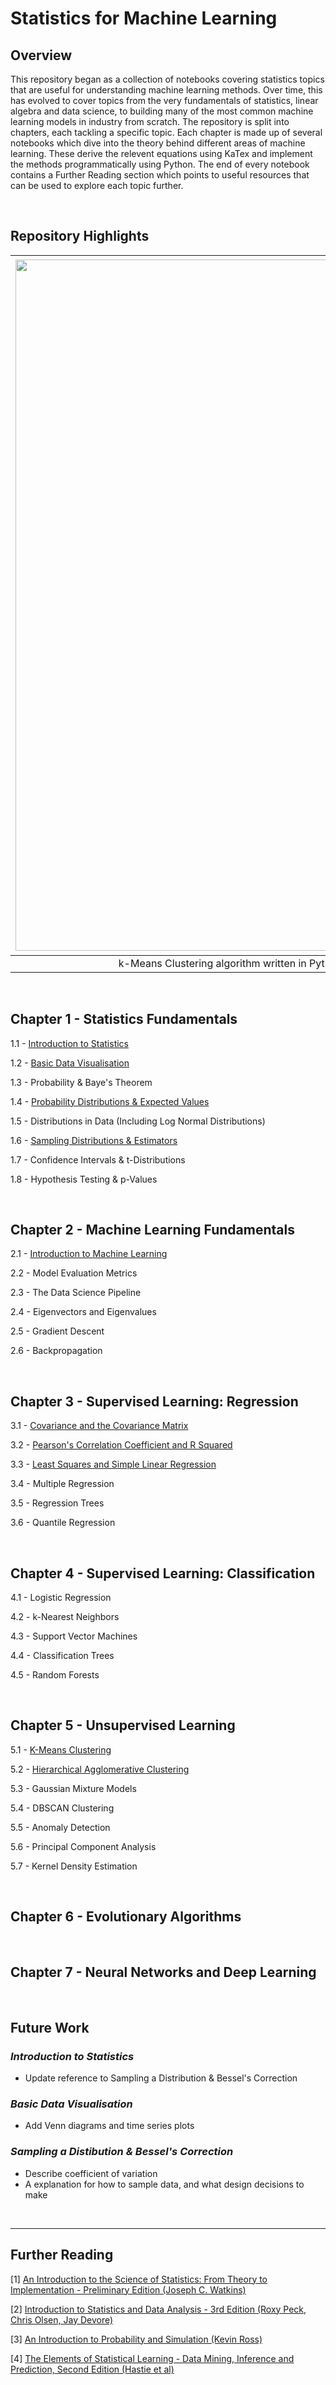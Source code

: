 # Statistics for Machine Learning

## Overview

This repository began as a collection of notebooks covering statistics topics that are useful for understanding machine learning methods. Over time, this has evolved to cover topics from the very fundamentals of statistics, linear algebra and data science, to building many of the most common machine learning models in industry from scratch. The repository is split into chapters, each tackling a specific topic. Each chapter is made up of several notebooks which dive into the theory behind different areas of machine learning. These derive the relevent equations using KaTex and implement the methods programmatically using Python. The end of every notebook contains a Further Reading section which points to useful resources that can be used to explore each topic further.

&nbsp;

## Repository Highlights

| <img width="1106" alt="image" src="https://user-images.githubusercontent.com/39648391/172399826-c8fb6b14-3004-4cff-80cb-4c652508e46c.png"> | <img width="1111" alt="image" src="https://user-images.githubusercontent.com/39648391/172665123-e024ae6c-a5c2-49e5-86a2-e7fcdca40083.png"> |
|:------------------------------------------------------------------------------------------------------------------------------------------:|:------------------------------------------------------------------------------------------------------------------------------------------:|
|                    k-Means Clustering algorithm written in Python, implementing k-Means++ intelligent centroid spacing.                    |                  Agglomerative Hierarchical Clustering algorithm written in Python, offering 4 different linkage methods.                  |

&nbsp;

## Chapter 1 - Statistics Fundamentals

1.1 - [Introduction to Statistics](https://github.com/BradneySmith/Statistics-for-Machine-Learning/blob/main/Chapter%201%20-%20Statistics%20Fundamentals/1.1%20-%20Introduction%20to%20Statistics.ipynb)

1.2 - [Basic Data Visualisation](https://github.com/BradneySmith/Statistics-for-Machine-Learning/blob/main/Chapter%201%20-%20Statistics%20Fundamentals/1.2%20-%20Basic%20Data%20Visualisation.ipynb)

1.3 - Probability & Baye's Theorem

1.4 - [Probability Distributions & Expected Values](https://github.com/BradneySmith/Statistics-for-Machine-Learning/blob/main/Chapter%201%20-%20Statistics%20Fundamentals/1.4%20-%20Probability%20Distributions%20%26%20Expected%20Values.ipynb)

1.5 - Distributions in Data (Including Log Normal Distributions)

1.6 - [Sampling Distributions & Estimators](https://github.com/BradneySmith/Statistics-for-Machine-Learning/blob/main/Chapter%201%20-%20Statistics%20Fundamentals/1.6%20-%20Sampling%20Distributions%20%26%20Estimators.ipynb)

1.7 - Confidence Intervals & t-Distributions

1.8 - Hypothesis Testing & p-Values

&nbsp;


## Chapter 2 - Machine Learning Fundamentals

2.1 - [Introduction to Machine Learning](https://github.com/BradneySmith/Statistics-for-Machine-Learning/blob/main/Chapter%202%20-%20Machine%20Learning%20Fundamentals/2.1%20-%20Introduction%20to%20Machine%20Learning.ipynb)

2.2 - Model Evaluation Metrics

2.3 - The Data Science Pipeline

2.4 - Eigenvectors and Eigenvalues

2.5 - Gradient Descent

2.6 - Backpropagation

&nbsp;


## Chapter 3 - Supervised Learning: Regression

3.1 - [Covariance and the Covariance Matrix](https://github.com/BradneySmith/Statistics-for-Machine-Learning/blob/main/Chapter%203%20-%20Supervised%20Learning:%20Regression/3.1%20-%20Covariance%20and%20the%20Covariance%20Matrix.ipynb)

3.2 - [Pearson's Correlation Coefficient and R Squared](https://github.com/BradneySmith/Statistics-for-Machine-Learning/blob/main/Chapter%203%20-%20Supervised%20Learning:%20Regression/3.2%20-%20Pearson's%20Correlation%20Coefficient%20and%20R%20Squared.ipynb)

3.3 - [Least Squares and Simple Linear Regression](https://github.com/BradneySmith/Statistics-for-Machine-Learning/blob/main/Chapter%203%20-%20Supervised%20Learning:%20Regression/3.3%20-%20Least%20Squares%20and%20Simple%20Linear%20Regression.ipynb)

3.4 - Multiple Regression

3.5 - Regression Trees

3.6 - Quantile Regression

&nbsp;


## Chapter 4 - Supervised Learning: Classification

4.1 - Logistic Regression

4.2 - k-Nearest Neighbors

4.3 - Support Vector Machines

4.4 - Classification Trees

4.5 - Random Forests

&nbsp; 


## Chapter 5 - Unsupervised Learning

5.1 - [K-Means Clustering](https://github.com/BradneySmith/Statistics-for-Machine-Learning/blob/main/Chapter%205%20-%20Unsupervised%20Learning/5.1%20-%20k-Means%20Clustering.ipynb)

5.2 - [Hierarchical Agglomerative Clustering](https://github.com/BradneySmith/Statistics-for-Machine-Learning/blob/main/Chapter%205%20-%20Unsupervised%20Learning/5.2%20-%20Hierarchical%20Agglomerative%20Clustering.ipynb)

5.3 - Gaussian Mixture Models

5.4 - DBSCAN Clustering

5.5 - Anomaly Detection

5.6 - Principal Component Analysis

5.7 - Kernel Density Estimation

&nbsp;

## Chapter 6 - Evolutionary Algorithms

&nbsp;

## Chapter 7 - Neural Networks and Deep Learning

&nbsp;


## Future Work

### *Introduction to Statistics*
- Update reference to Sampling a Distribution & Bessel's Correction

### *Basic Data Visualisation*
- Add Venn diagrams and time series plots

### *Sampling a Distibution & Bessel's Correction*
- Describe coefficient of variation
- A explanation for how to sample data, and what design decisions to make

&nbsp;
___

## Further Reading

[1] [An Introduction to the Science of Statistics: From Theory to Implementation - Preliminary Edition (Joseph C. Watkins)](https://www.math.arizona.edu/~jwatkins/statbook.pdf)

[2] [Introduction to Statistics and Data Analysis - 3rd Edition (Roxy Peck, Chris Olsen, Jay Devore)](https://www.spps.org/cms/lib/MN01910242/Centricity/Domain/859/Statistics%20Textbook.pdf)

[3] [An Introduction to Probability and Simulation (Kevin Ross)](https://bookdown.org/kevin_davisross/probsim-book/)

[4] [The Elements of Statistical Learning - Data Mining, Inference and Prediction, Second Edition (Hastie et al)](https://hastie.su.domains/Papers/ESLII.pdf)

